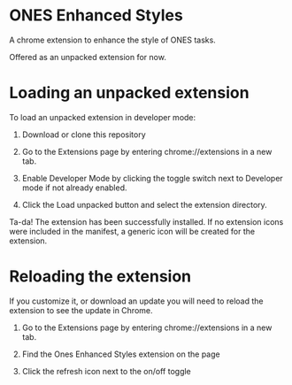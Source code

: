 # ONES Enhanced Styles

A chrome extension to enhance the style of ONES tasks.

Offered as an unpacked extension for now.

# Loading an unpacked extension

To load an unpacked extension in developer mode:

1. Download or clone this repository

1. Go to the Extensions page by entering chrome://extensions in a new tab.

1. Enable Developer Mode by clicking the toggle switch next to Developer mode if not already enabled.

1. Click the Load unpacked button and select the extension directory.

Ta-da! The extension has been successfully installed. If no extension icons were included in the manifest, a generic icon will be created for the extension.

# Reloading the extension

If you customize it, or download an update you will need to reload the extension to see the update in Chrome.

1. Go to the Extensions page by entering chrome://extensions in a new tab.

1. Find the Ones Enhanced Styles extension on the page

1. Click the refresh icon next to the on/off toggle
